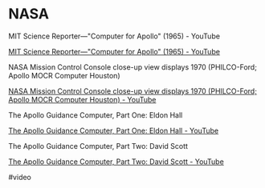 # NASA

MIT Science Reporter—"Computer for Apollo" (1965) - YouTube

[MIT Science Reporter—"Computer for Apollo" (1965) - YouTube](https://www.youtube.com/watch?v=ndvmFlg1WmE)

NASA Mission Control Console close-up view displays 1970 (PHILCO-Ford; Apollo MOCR Computer Houston)

[NASA Mission Control Console close-up view displays 1970 (PHILCO-Ford; Apollo MOCR Computer Houston) - YouTube](https://www.youtube.com/watch?v=pWGoey-L2mU)

The Apollo Guidance Computer, Part One: Eldon Hall

[The Apollo Guidance Computer, Part One: Eldon Hall - YouTube](https://www.youtube.com/watch?v=PbX8OtPe3eY)

The Apollo Guidance Computer, Part Two: David Scott

[The Apollo Guidance Computer, Part Two: David Scott - YouTube](https://www.youtube.com/watch?v=NVHPunas4E4)

#video 